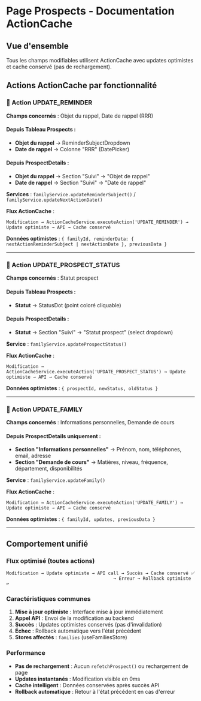 # Page Prospects - Documentation ActionCache

## Vue d'ensemble
Tous les champs modifiables utilisent ActionCache avec updates optimistes et cache conservé (pas de rechargement).

## Actions ActionCache par fonctionnalité

### 🔄 Action UPDATE_REMINDER
**Champs concernés** : Objet du rappel, Date de rappel (RRR)

#### Depuis Tableau Prospects :
- **Objet du rappel** → ReminderSubjectDropdown
- **Date de rappel** → Colonne "RRR" (DatePicker)

#### Depuis ProspectDetails :
- **Objet du rappel** → Section "Suivi" → "Objet de rappel"  
- **Date de rappel** → Section "Suivi" → "Date de rappel"

**Services** : `familyService.updateReminderSubject()` / `familyService.updateNextActionDate()`

**Flux ActionCache** :
```
Modification → ActionCacheService.executeAction('UPDATE_REMINDER') → Update optimiste → API → Cache conservé
```

**Données optimistes** : `{ familyId, reminderData: { nextActionReminderSubject | nextActionDate }, previousData }`

---

### 👤 Action UPDATE_PROSPECT_STATUS
**Champs concernés** : Statut prospect

#### Depuis Tableau Prospects :
- **Statut** → StatusDot (point coloré cliquable)

#### Depuis ProspectDetails :
- **Statut** → Section "Suivi" → "Statut prospect" (select dropdown)

**Service** : `familyService.updateProspectStatus()`

**Flux ActionCache** :
```
Modification → ActionCacheService.executeAction('UPDATE_PROSPECT_STATUS') → Update optimiste → API → Cache conservé
```

**Données optimistes** : `{ prospectId, newStatus, oldStatus }`

---

### 📝 Action UPDATE_FAMILY
**Champs concernés** : Informations personnelles, Demande de cours

#### Depuis ProspectDetails uniquement :
- **Section "Informations personnelles"** → Prénom, nom, téléphones, email, adresse
- **Section "Demande de cours"** → Matières, niveau, fréquence, département, disponibilités

**Service** : `familyService.updateFamily()`

**Flux ActionCache** :
```
Modification → ActionCacheService.executeAction('UPDATE_FAMILY') → Update optimiste → API → Cache conservé
```

**Données optimistes** : `{ familyId, updates, previousData }`

---

## Comportement unifié

### Flux optimisé (toutes actions)
```
Modification → Update optimiste → API call → Succès → Cache conservé ✅
                                        → Erreur → Rollback optimiste ↩️
```

### Caractéristiques communes
1. **Mise à jour optimiste** : Interface mise à jour immédiatement
2. **Appel API** : Envoi de la modification au backend
3. **Succès** : Updates optimistes conservés (pas d'invalidation)
4. **Échec** : Rollback automatique vers l'état précédent
5. **Stores affectés** : `families` (useFamiliesStore)

### Performance
- **Pas de rechargement** : Aucun `refetchProspect()` ou rechargement de page
- **Updates instantanés** : Modification visible en 0ms
- **Cache intelligent** : Données conservées après succès API
- **Rollback automatique** : Retour à l'état précédent en cas d'erreur